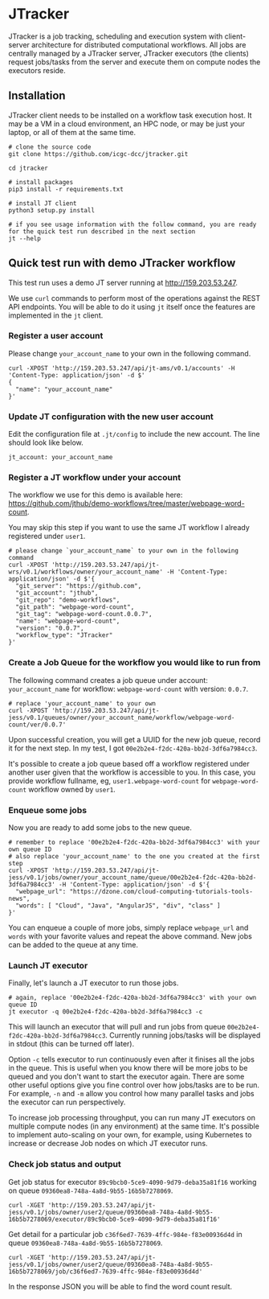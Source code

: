 # JTracker

JTracker is a job tracking, scheduling and execution system with client-server architecture for distributed
computational workflows. All jobs are centrally managed by a JTracker server, JTracker executors (the clients)
request jobs/tasks from the server and execute them on compute nodes the executors reside.

## Installation

JTracker client needs to be installed on a workflow task execution host. It may be a VM in a cloud environment, an
HPC node, or may be just your laptop, or all of them at the same time.

```
# clone the source code
git clone https://github.com/icgc-dcc/jtracker.git

cd jtracker

# install packages
pip3 install -r requirements.txt

# install JT client
python3 setup.py install

# if you see usage information with the follow command, you are ready for the quick test run described in the next section
jt --help
```

## Quick test run with demo JTracker workflow

This test run uses a demo JT server running at http://159.203.53.247.

We use `curl` commands to perform most of the operations against the REST API endpoints. You will
be able to do it using `jt` itself once the features are implemented in the `jt` client.

### Register a user account

Please change `your_account_name` to your own in the following command.

```
curl -XPOST 'http://159.203.53.247/api/jt-ams/v0.1/accounts' -H 'Content-Type: application/json' -d $'
{
  "name": "your_account_name"
}'
```

### Update JT configuration with the new user account

Edit the configuration file at `.jt/config` to include the new account. The line should look like below.
```
jt_account: your_account_name
```

### Register a JT workflow under your account

The workflow we use for this demo is available here:
 https://github.com/jthub/demo-workflows/tree/master/webpage-word-count.

You may skip this step if you want to use the same JT workflow I already registered under `user1`.

```
# please change `your_account_name` to your own in the following command
curl -XPOST 'http://159.203.53.247/api/jt-wrs/v0.1/workflows/owner/your_account_name' -H 'Content-Type: application/json' -d $'{
  "git_server": "https://github.com",
  "git_account": "jthub",
  "git_repo": "demo-workflows",
  "git_path": "webpage-word-count",
  "git_tag": "webpage-word-count.0.0.7",
  "name": "webpage-word-count",
  "version": "0.0.7",
  "workflow_type": "JTracker"
}'
```

### Create a Job Queue for the workflow you would like to run from

The following command creates a job queue under account: `your_account_name` for
workflow: `webpage-word-count` with version: `0.0.7`.

```
# replace 'your_account_name' to your own
curl -XPOST 'http://159.203.53.247/api/jt-jess/v0.1/queues/owner/your_account_name/workflow/webpage-word-count/ver/0.0.7'
```

Upon successful creation, you will get a UUID for the new job queue, record it for the next step. In
my test, I got `00e2b2e4-f2dc-420a-bb2d-3df6a7984cc3`.

It's possible to create a job queue based off a workflow registered under another user
given that the workflow is accessible to you. In this case, you provide workflow fullname,
eg, `user1.webpage-word-count` for `webpage-word-count` workflow owned by `user1`.

### Enqueue some jobs

Now you are ready to add some jobs to the new queue.

```
# remember to replace '00e2b2e4-f2dc-420a-bb2d-3df6a7984cc3' with your own queue ID
# also replace 'your_account_name' to the one you created at the first step
curl -XPOST 'http://159.203.53.247/api/jt-jess/v0.1/jobs/owner/your_account_name/queue/00e2b2e4-f2dc-420a-bb2d-3df6a7984cc3' -H 'Content-Type: application/json' -d $'{
  "webpage_url": "https://dzone.com/cloud-computing-tutorials-tools-news",
  "words": [ "Cloud", "Java", "AngularJS", "div", "class" ]
}'
```

You can enqueue a couple of more jobs, simply replace `webpage_url` and `words` with your favorite values and
repeat the above command. New jobs can be added to the queue at any time.

### Launch JT executor

Finally, let's launch a JT executor to run those jobs.

```
# again, replace '00e2b2e4-f2dc-420a-bb2d-3df6a7984cc3' with your own queue ID
jt executor -q 00e2b2e4-f2dc-420a-bb2d-3df6a7984cc3 -c
```

This will launch an executor that will pull and run jobs from queue `00e2b2e4-f2dc-420a-bb2d-3df6a7984cc3`. Currently
running jobs/tasks will be displayed in stdout (this can be turned off later).

Option `-c` tells executor to run continuously even after it finises all the jobs in the queue. This is useful
when you know there will be more jobs to be queued and you don't want to start the executor again. There are
some other useful options give you fine control over how jobs/tasks are to be run. For example,
`-n` and `-m` allow you control how many parallel tasks and jobs the executor can run perspectively.

To increase job processing throughput, you can run many JT executors on multiple compute nodes
(in any environment) at the same time. It's possible to implement auto-scaling on your own, for example,
using Kubernetes to increase or decrease Job nodes on which JT executor runs.

### Check job status and output

Get job status for executor `89c9bcb0-5ce9-4090-9d79-deba35a81f16` working on queue `09360ea8-748a-4a8d-9b55-16b5b7278069`.
```
curl -XGET 'http://159.203.53.247/api/jt-jess/v0.1/jobs/owner/user2/queue/09360ea8-748a-4a8d-9b55-16b5b7278069/executor/89c9bcb0-5ce9-4090-9d79-deba35a81f16'
```

Get detail for a particular job `c36f6ed7-7639-4ffc-984e-f83e00936d4d` in queue `09360ea8-748a-4a8d-9b55-16b5b7278069`.
```
curl -XGET 'http://159.203.53.247/api/jt-jess/v0.1/jobs/owner/user2/queue/09360ea8-748a-4a8d-9b55-16b5b7278069/job/c36f6ed7-7639-4ffc-984e-f83e00936d4d'

```

In the response JSON you will be able to find the word count result.
